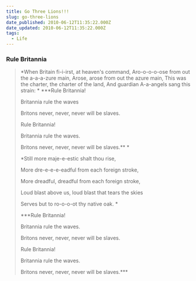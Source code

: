 ```yaml
---
title: Go Three Lions!!!
slug: go-three-lions
date_published: 2010-06-12T11:35:22.000Z
date_updated: 2010-06-12T11:35:22.000Z
tags:
  - Life
---
```


### Rule Britannia

> *When Britain fi-i-irst, at heaven's command,
> Aro-o-o-o-ose from out the a-a-a-zure main,
> Arose, arose from out the azure main,
> This was the charter, the charter of the land,
> And guardian A-a-angels sang this strain:
> *
> ***Rule Britannia!
>
> Britannia rule the waves
>
> Britons never, never, never will be slaves.
>
> Rule Britannia!
>
> Britannia rule the waves.
>
> Britons never, never, never will be slaves.**
> *
>
> *Still more maje-e-estic shalt thou rise,
>
> More dre-e-e-e-eadful from each foreign stroke,
>
> More dreadful, dreadful from each foreign stroke,
>
> Loud blast above us, loud blast that tears the skies
>
> Serves but to ro-o-o-ot thy native oak.
> *
>
> ***Rule Britannia!
>
> Britannia rule the waves.
>
> Britons never, never, never will be slaves.
>
> Rule Britannia!
>
> Britannia rule the waves.
>
> Britons never, never, never will be slaves.***
